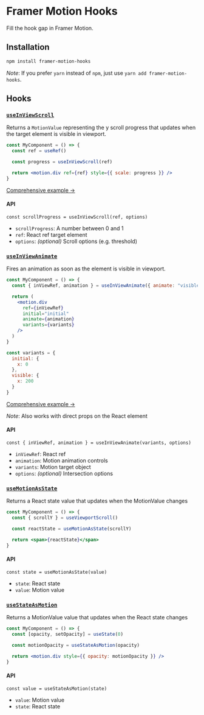 # Framer Motion Hooks

Fill the hook gap in Framer Motion.

## Installation

```bash
npm install framer-motion-hooks
```

_Note_: If you prefer `yarn` instead of `npm`, just use `yarn add framer-motion-hooks`.

## Hooks

### [`useInViewScroll`](docs/useInViewScroll.md)

Returns a `MotionValue` representing the y scroll progress that updates when the target element is visible in viewport.

```jsx
const MyComponent = () => {
  const ref = useRef()

  const progress = useInViewScroll(ref)

  return <motion.div ref={ref} style={{ scale: progress }} />
}
```

[Comprehensive example →](docs/useInViewScroll.md)

#### API

`const scrollProgress = useInViewScroll(ref, options)`

- `scrollProgress`: A number between 0 and 1
- `ref`: React ref target element
- `options`: _(optional)_ Scroll options (e.g. threshold)

### [`useInViewAnimate`](docs/useInViewAnimate.md)

Fires an animation as soon as the element is visible in viewport.

```jsx
const MyComponent = () => {
  const { inViewRef, animation } = useInViewAnimate({ animate: "visible" })

  return (
    <motion.div
      ref={inViewRef}
      initial="initial"
      animate={animation}
      variants={variants}
    />
  )
}

const variants = {
  initial: {
    x: 0
  },
  visible: {
    x: 200
  }
}
```

[Comprehensive example →](docs/useInViewAnimate.md)

_Note_: Also works with direct props on the React element

#### API

`const { inViewRef, animation } = useInViewAnimate(variants, options)`

- `inViewRef`: React ref
- `animation`: Motion animation controls
- `variants`: Motion target object
- `options`: _(optional)_ Intersection options

### [`useMotionAsState`](docs/useMotionAsState.md)

Returns a React state value that updates when the MotionValue changes

```jsx
const MyComponent = () => {
  const { scrollY } = useViewportScroll()

  const reactState = useMotionAsState(scrollY)

  return <span>{reactState}</span>
}
```

#### API

`const state = useMotionAsState(value)`

- `state`: React state
- `value`: Motion value

### [`useStateAsMotion`](docs/useStateAsMotion.md)

Returns a MotionValue value that updates when the React state changes

```jsx
const MyComponent = () => {
  const [opacity, setOpacity] = useState(0)

  const motionOpacity = useStateAsMotion(opacity)

  return <motion.div style={{ opacity: motionOpacity }} />
}
```

#### API

`const value = useStateAsMotion(state)`

- `value`: Motion value
- `state`: React state
